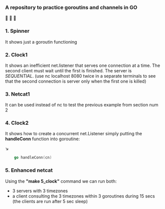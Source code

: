 ### A repository to practice goroutins and channels in GO
:rocket: :rocket: :rocket:


### 1. Spinner 
It shows just a goroutin functioning

### 2. Clock1 
It shows an inefficient net.listener that serves one connection at a time. The second client must wait until the first is finished.
The server is *SEQUENTIAL*.
(use nc localhost 8080 twice in a separate terminals to see that the second connection is server only when the first one is killed)

### 3. Netcat1
It can be used instead of nc to test the previous example from section num 2

### 4. Clock2
It shows how to create a concurrent net.Listener simply putting the **handleConn** function into goroutine:

:arrow_lower_right:
``` go
    go handleConn(cn)
```

### 5. Enhanced netcat
Using the **"make 5_clock"** command we can run both: 
- 3 servers with 3 timezones
- a client consulting the 3 timezones within 3 goroutines during 15 secs (the clients are run after 5 sec sleep)

